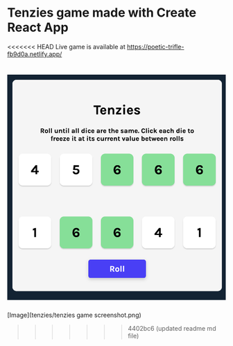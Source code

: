# Tenzies game made with Create React App

<<<<<<< HEAD
Live game is available at https://poetic-trifle-fb9d0a.netlify.app/

# ![Image](https://github.com/mlgrn/tenzies/blob/main/tenzies%20game%20screenshot.png?raw=true)

[Image](tenzies/tenzies game screenshot.png)

> > > > > > > 4402bc6 (updated readme md file)
